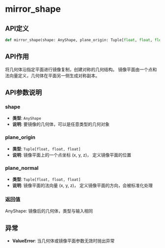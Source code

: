# mirror_shape

## API定义

```python
def mirror_shape(shape: AnyShape, plane_origin: Tuple[float, float, float], plane_normal: Tuple[float, float, float]) -> AnyShape
```

## API作用

将几何体沿指定平面进行镜像复制，创建对称的几何结构。
镜像平面由一个点和法向量定义，几何体在平面另一侧生成对称副本。

## API参数说明

### shape

- **类型**: `AnyShape`
- **说明**: 要镜像的几何体，可以是任意类型的几何对象

### plane_origin

- **类型**: `Tuple[float, float, float]`
- **说明**: 镜像平面上的一个点坐标 (x, y, z)， 定义镜像平面的位置

### plane_normal

- **类型**: `Tuple[float, float, float]`
- **说明**: 镜像平面的法向量 (x, y, z)， 定义镜像平面的方向，会被标准化处理

### 返回值

AnyShape: 镜像后的几何体，类型与输入相同

## 异常

- **ValueError**: 当几何体或镜像平面参数无效时抛出异常
